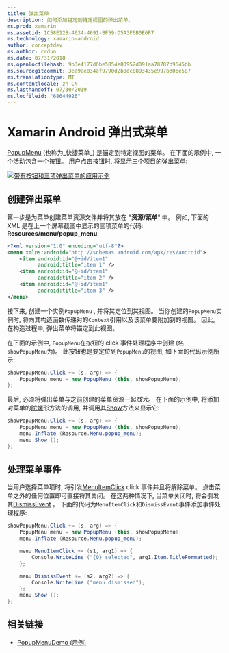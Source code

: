 ```yaml
---
title: 弹出菜单
description: 如何添加锚定到特定视图的弹出菜单。
ms.prod: xamarin
ms.assetid: 1C58E12B-4634-4691-BF59-D5A3F6B0E6F7
ms.technology: xamarin-android
author: conceptdev
ms.author: crdun
ms.date: 07/31/2018
ms.openlocfilehash: 9b3e4177d6be5854e80952d091aa78787d9645bb
ms.sourcegitcommit: 3ea9ee034af9790d2b0dc0893435e997bd06e587
ms.translationtype: MT
ms.contentlocale: zh-CN
ms.lasthandoff: 07/30/2019
ms.locfileid: "68644926"
---
```

# <a name="xamarinandroid-popup-menu"></a>Xamarin Android 弹出式菜单

[PopupMenu](xref:Android.Widget.PopupMenu) (也称为_快捷菜单_) 是锚定到特定视图的菜单。 在下面的示例中, 一个活动包含一个按钮。 用户点击按钮时, 将显示三个项目的弹出菜单:

[![带有按钮和三项弹出菜单的应用示例](popup-menu-images/01-app-example-sml.png)](popup-menu-images/01-app-example.png#lightbox)


## <a name="creating-a-popup-menu"></a>创建弹出菜单

第一步是为菜单创建菜单资源文件并将其放在 "**资源/菜单**" 中。 例如, 下面的 XML 是在上一个屏幕截图中显示的三项菜单的代码: **Resources/menu/popup_menu**:

```xml
<?xml version="1.0" encoding="utf-8"?>
<menu xmlns:android="http://schemas.android.com/apk/res/android">
    <item android:id="@+id/item1"
          android:title="item 1" />
    <item android:id="@+id/item1"
          android:title="item 2" />
    <item android:id="@+id/item1"
          android:title="item 3" />
</menu>
```

接下来, 创建一个实例`PopupMenu` , 并将其定位到其视图。 当你创建的`PopupMenu`实例时, 将向其构造函数传递对的`Context`引用以及该菜单要附加到的视图。 因此, 在构造过程中, 弹出菜单将锚定到此视图。

在下面的示例中, `PopupMenu`在按钮的 click 事件处理程序中创建 (名`showPopupMenu`为)。 此按钮也是要定位到`PopupMenu`的视图, 如下面的代码示例所示:

```csharp
showPopupMenu.Click += (s, arg) => {
    PopupMenu menu = new PopupMenu (this, showPopupMenu);
};
```

最后, 必须将弹出菜单与之前创建的菜单资源一起*放大*。 在下面的示例中, 将添加对菜单的[陀螺](xref:Android.Views.LayoutInflater.Inflate*)形方法的调用, 并调用其[Show](xref:Android.Widget.PopupMenu.Show)方法来显示它:

```csharp
showPopupMenu.Click += (s, arg) => {
    PopupMenu menu = new PopupMenu (this, showPopupMenu);
    menu.Inflate (Resource.Menu.popup_menu);
    menu.Show ();
};
```


## <a name="handling-menu-events"></a>处理菜单事件

当用户选择菜单项时, 将引发[MenuItemClick](xref:Android.Widget.PopupMenu.MenuItemClick) click 事件并且将解除菜单。 点击菜单之外的任何位置即可直接将其关闭。 在这两种情况下, 当菜单关闭时, 将会引发其[DismissEvent](xref:Android.Widget.PopupMenu.Dismiss) 。 下面的代码为`MenuItemClick`和`DismissEvent`事件添加事件处理程序:

```csharp
showPopupMenu.Click += (s, arg) => {
    PopupMenu menu = new PopupMenu (this, showPopupMenu);
    menu.Inflate (Resource.Menu.popup_menu);

    menu.MenuItemClick += (s1, arg1) => {
        Console.WriteLine ("{0} selected", arg1.Item.TitleFormatted);
    };

    menu.DismissEvent += (s2, arg2) => {
        Console.WriteLine ("menu dismissed");
    };
    menu.Show ();
};
```



## <a name="related-links"></a>相关链接

- [PopupMenuDemo (示例)](https://docs.microsoft.com/samples/xamarin/monodroid-samples/popupmenudemo)
